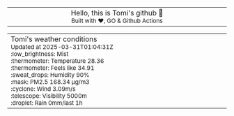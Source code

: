 
<div align="center">
<table>
<tbody>
<td align="center">
<img width="2000" height="0"><br>
Hello, this is Tomi's github 👋<br>
<sup>Built with ❤️, GO & Github Actions</sup><br>
<img width="2000" height="0">
</td>
</tbody>
</table>
</div>
<table>
<tbody>
<td align="left">
<img width="2000" height="0"><br>
Tomi's weather conditions<br>
<sup>Updated at 2025-03-31T01:04:31Z</sup><br>
<sup>:low_brightness: Mist</sup><br>
<sup>:thermometer: Temperature 28.36 </sup><br>
<sup>:thermometer: Feels like 34.91</sup><br>
<sup>:sweat_drops: Humidity 90%</sup><br>
<sup>:mask: PM2.5 168.34 μg/m3</sup><br>
<sup>:cyclone: Wind 3.09m/s </sup><br>
<sup>:telescope: Visibility 5000m </sup><br>
<sup>:droplet: Rain 0mm/last 1h </sup><br>
<img width="2000" height="0">
</td>
<td align="left">
<img width="2000" height="0"><br>
<br>
<img width="2000" height="0">
</td>
</tbody>
</table>
</div>
    